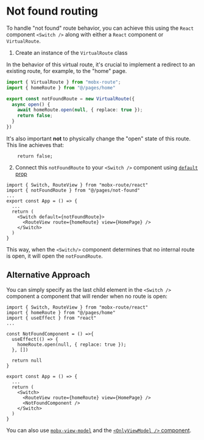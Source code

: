 # Not found routing   

To handle "not found" route behavior, you can achieve this using the `React` component `<Switch />` along with either a `React` component or `VirtualRoute`.    

1.  Create an instance of the `VirtualRoute` class   

In the behavior of this virtual route, it's crucial to implement a redirect to an existing route, for example, to the "home" page.   

```ts
import { VirtualRoute } from "mobx-route";
import { homeRoute } from "@/pages/home"

export const notFoundRoute = new VirtualRoute({
  async open() {
    await homeRoute.open(null, { replace: true });
    return false;
  }
})
```

It's also important **not** to physically change the "open" state of this route. This line achieves that:

```ts{1}
    return false;
```

2. Connect this `notFoundRoute` to your `<Switch />` component using [`default` prop](/react/Switch#default)  

```tsx{7}
import { Switch, RouteView } from "mobx-route/react"
import { notFoundRoute } from "@/pages/not-found"
...
export const App = () => {
  ...
  return (
    <Switch default={notFoundRoute}>
      <RouteView route={homeRoute} view={HomePage} />
    </Switch>
  )
}
```

This way, when the `<Switch/>` component determines that no internal route is open, it will open the `notFoundRoute`.  


## Alternative Approach    

You can simply specify as the last child element in the `<Switch />` component a component that will render when no route is open:  


```tsx{19}
import { Switch, RouteView } from "mobx-route/react"
import { homeRoute } from "@/pages/home"
import { useEffect } from "react"
...

const NotFoundComponent = () =>{
  useEffect(() => {
    homeRoute.open(null, { replace: true });
  }, [])

  return null
}

export const App = () => {
  ...
  return (
    <Switch>
      <RouteView route={homeRoute} view={HomePage} />
      <NotFoundComponent />
    </Switch>
  )
}
```

You can also use [`mobx-view-model`](https://js2me.github.io/mobx-view-model) and the [`<OnlyViewModel />` component](https://js2me.github.io/mobx-view-model/react/api/only-view-model).  
